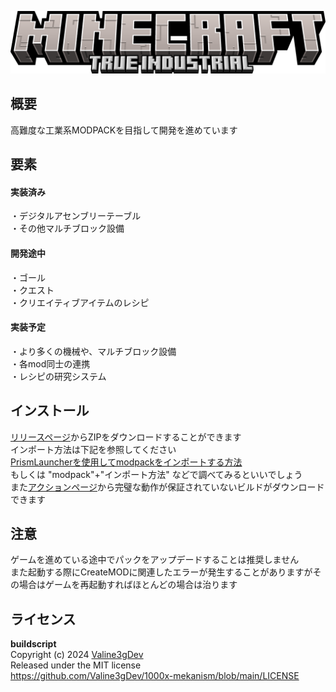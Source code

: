 ![titleimage](images/minecraft_title.png)
## 概要
高難度な工業系MODPACKを目指して開発を進めています  
## 要素
#### 実装済み
・デジタルアセンブリーテーブル  
・その他マルチブロック設備  
#### 開発途中
・ゴール  
・クエスト  
・クリエイティブアイテムのレシピ  
#### 実装予定  
・より多くの機械や、マルチブロック設備  
・各mod同士の連携  
・レシピの研究システム  
## インストール  
[リリースページ](https://github.com/masyumero/true-industrial/releases)からZIPをダウンロードすることができます  
インポート方法は下記を参照してください  
[PrismLauncherを使用してmodpackをインポートする方法](https://prismlauncher.org/wiki/getting-started/download-modpacks/)  
もしくは "modpack"+"インポート方法" などで調べてみるといいでしょう  
また[アクションページ](https://github.com/masyumero/true-industrial/actions)から完璧な動作が保証されていないビルドがダウンロードできます
## 注意  
ゲームを進めている途中でパックをアップデードすることは推奨しません  
また起動する際にCreateMODに関連したエラーが発生することがありますがその場合はゲームを再起動すればほとんどの場合は治ります  
## ライセンス  
**buildscript**  
Copyright (c) 2024 [Valine3gDev](https://github.com/Valine3gDev)  
Released under the MIT license   
https://github.com/Valine3gDev/1000x-mekanism/blob/main/LICENSE
